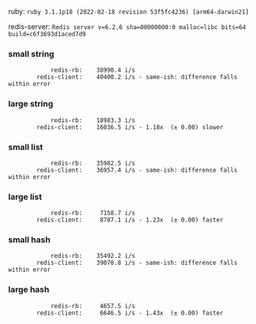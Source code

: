 ruby: `ruby 3.1.1p18 (2022-02-18 revision 53f5fc4236) [arm64-darwin21]`

redis-server: `Redis server v=6.2.6 sha=00000000:0 malloc=libc bits=64 build=c6f3693d1aced7d9`


### small string

```
            redis-rb:    38990.4 i/s
        redis-client:    40400.2 i/s - same-ish: difference falls within error

```

### large string

```
            redis-rb:    18983.3 i/s
        redis-client:    16036.5 i/s - 1.18x  (± 0.00) slower

```

### small list

```
            redis-rb:    35982.5 i/s
        redis-client:    36957.4 i/s - same-ish: difference falls within error

```

### large list

```
            redis-rb:     7158.7 i/s
        redis-client:     8787.1 i/s - 1.23x  (± 0.00) faster

```

### small hash

```
            redis-rb:    35492.2 i/s
        redis-client:    39070.8 i/s - same-ish: difference falls within error

```

### large hash

```
            redis-rb:     4657.5 i/s
        redis-client:     6646.5 i/s - 1.43x  (± 0.00) faster

```

